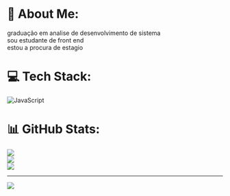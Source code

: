 # 💫 About Me:
graduação em analise de desenvolvimento de sistema<br>sou estudante de front end<br>estou a procura de estagio


# 💻 Tech Stack:
![JavaScript](https://img.shields.io/badge/javascript-%23323330.svg?style=for-the-badge&logo=javascript&logoColor=%23F7DF1E)
# 📊 GitHub Stats:
![](https://github-readme-stats.vercel.app/api?username=futurodevjun&theme=dark&hide_border=false&include_all_commits=false&count_private=false)<br/>
![](https://github-readme-streak-stats.herokuapp.com/?user=futurodevjun&theme=dark&hide_border=false)<br/>
![](https://github-readme-stats.vercel.app/api/top-langs/?username=futurodevjun&theme=dark&hide_border=false&include_all_commits=false&count_private=false&layout=compact)

---
[![](https://visitcount.itsvg.in/api?id=futurodevjun&icon=0&color=0)](https://visitcount.itsvg.in)

<!-- Proudly created with GPRM ( https://gprm.itsvg.in ) -->